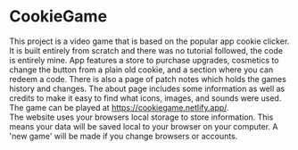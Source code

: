 # CookieGame
This project is a video game that is based on the popular app cookie clicker. It is built entirely from scratch and there was no tutorial followed, the code is entirely mine. App features a store to purchase upgrades, cosmetics to change the button from a plain old cookie, and a section where you can redeem a code. There is also a page of patch notes which holds the games history and changes. The about page includes some information as well as credits to make it easy to find what icons, images, and sounds were used.<br />
The game can be played at https://cookiegame.netlify.app/. <br />
The website uses your browsers local storage to store information. This means your data will be saved local to your browser on your computer. A 'new game' will be made if you change browsers or accounts.
